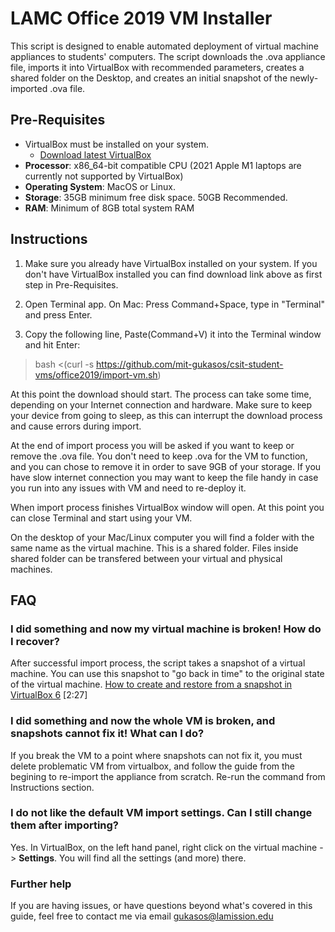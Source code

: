 # LAMC Office 2019 VM Installer

This script is designed to enable automated deployment of virtual machine appliances to students' computers. The script downloads the .ova appliance file, imports it into VirtualBox with recommended parameters, creates a shared folder on the Desktop, and creates an initial snapshot of the newly-imported .ova file. 

## Pre-Requisites
* VirtualBox must be installed on your system.
    * [Download latest VirtualBox](https://www.virtualbox.org/wiki/Downloads)
* __Processor__: x86_64-bit compatible CPU (2021 Apple M1 laptops are currently not supported by VirtualBox)
* __Operating System__: MacOS or Linux. 
* __Storage__: 35GB minimum free disk space. 50GB Recommended.
* __RAM__: Minimum of 8GB total system RAM 


## Instructions
1) Make sure you already have VirtualBox installed on your system. If you don't have VirtualBox installed you can find download link above as first step in Pre-Requisites.

2) Open Terminal app. On Mac: Press Command+Space, type in "Terminal" and press Enter.

3) Copy the following line, Paste(Command+V) it into the Terminal window and hit Enter:
> bash <(curl -s https://github.com/mit-gukasos/csit-student-vms/office2019/import-vm.sh)


At this point the download should start. The process can take some time, depending on your Internet connection and hardware. Make sure to keep your device from going to sleep, as this can interrupt the download process and cause errors during import. 

At the end of import process you will be asked if you want to keep or remove the .ova file. You don't need to keep .ova for the VM to function, and you can chose to remove it in order to save 9GB of your storage. If you have slow internet connection you may want to keep the file handy in case you run into any issues with VM and need to re-deploy it. 

When import process finishes VirtualBox window will open. At this point you can close Terminal and start using your VM.

On the desktop of your Mac/Linux computer you will find a folder with the same name as the virtual machine. This is a shared folder. Files inside shared folder can be transfered between your virtual and physical machines.

## FAQ

### I did something and now my virtual machine is broken! How do I recover?

After successful import process, the script takes a snapshot of a virtual machine. You can use this snapshot to "go back in time" to the original state of the virtual machine. [How to create and restore from a snapshot in VirtualBox 6](https://youtu.be/KoDCXwF5cYM?t=53) [2:27]

### I did something and now the whole VM is broken, and snapshots cannot fix it! What can I do?

If you break the VM to a point where snapshots can not fix it, you must delete problematic VM from virtualbox, and follow the guide from the begining to re-import the appliance from scratch. Re-run the command from Instructions section.

### I do not like the default VM import settings. Can I still change them after importing?

Yes. In VirtualBox, on the left hand panel, right click on the virtual machine -> **Settings**. You will find all the settings (and more) there.


### Further help

If you are having issues, or have questions beyond what's covered in this guide, feel free to contact me via email gukasos@lamission.edu
